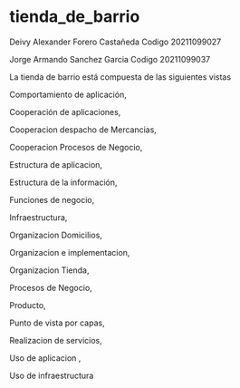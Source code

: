 # tienda_de_barrio
Deivy Alexander Forero Castañeda
Codigo 20211099027

Jorge Armando Sanchez Garcia
Codigo 20211099037

La tienda de barrio está compuesta de las siguientes vistas 

Comportamiento de aplicación,

Cooperación de aplicaciones,

Cooperacion despacho de Mercancias,

Cooperacion Procesos de Negocio,

Estructura de aplicacion,

Estructura de la información,

Funciones de negocio,

Infraestructura,

Organizacion Domicilios,

Organizacion e implementacion,

Organizacion Tienda,

Procesos de Negocio,

Producto,

Punto de vista por capas,

Realizacion de servicios,

Uso de aplicacion ,

Uso de infraestructura






